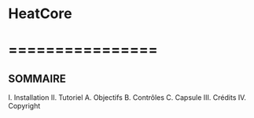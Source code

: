 #     HeatCore
# ================

## SOMMAIRE

I. Installation
II. Tutoriel
    A. Objectifs
    B. Contrôles
    C. Capsule
III. Crédits
IV. Copyright
